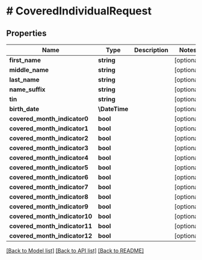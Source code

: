 # # CoveredIndividualRequest

## Properties

Name | Type | Description | Notes
------------ | ------------- | ------------- | -------------
**first_name** | **string** |  | [optional]
**middle_name** | **string** |  | [optional]
**last_name** | **string** |  | [optional]
**name_suffix** | **string** |  | [optional]
**tin** | **string** |  | [optional]
**birth_date** | **\DateTime** |  | [optional]
**covered_month_indicator0** | **bool** |  | [optional]
**covered_month_indicator1** | **bool** |  | [optional]
**covered_month_indicator2** | **bool** |  | [optional]
**covered_month_indicator3** | **bool** |  | [optional]
**covered_month_indicator4** | **bool** |  | [optional]
**covered_month_indicator5** | **bool** |  | [optional]
**covered_month_indicator6** | **bool** |  | [optional]
**covered_month_indicator7** | **bool** |  | [optional]
**covered_month_indicator8** | **bool** |  | [optional]
**covered_month_indicator9** | **bool** |  | [optional]
**covered_month_indicator10** | **bool** |  | [optional]
**covered_month_indicator11** | **bool** |  | [optional]
**covered_month_indicator12** | **bool** |  | [optional]

[[Back to Model list]](../../../README.md#models) [[Back to API list]](../../../README.md#endpoints) [[Back to README]](../../../README.md)
